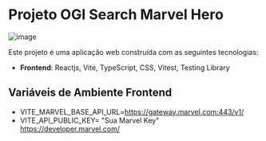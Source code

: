 # Projeto OGI Search Marvel Hero

![image](https://github.com/user-attachments/assets/9a2e023a-d3bf-443c-a579-2c5ce3792db4)

Este projeto é uma aplicação web construída com as seguintes tecnologias:

- **Frontend**: Reactjs, Vite, TypeScript, CSS, Vitest, Testing Library


## Variáveis de Ambiente Frontend

- VITE_MARVEL_BASE_API_URL=https://gateway.marvel.com:443/v1/ 
- VITE_API_PUBLIC_KEY= "Sua Marvel Key" https://developer.marvel.com/

